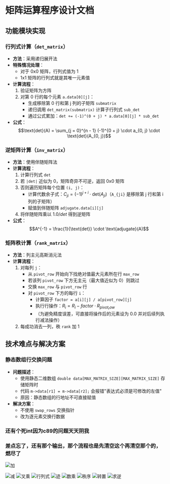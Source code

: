 # 矩阵运算程序设计文档

## 功能模块实现

### 行列式计算（`det_matrix`）
- **方法**：采用递归展开法
- **特殊情况处理**：
  - 对于 0x0 矩阵，行列式值为 1
  - 1x1 矩阵的行列式就是其唯一元素值
- **计算流程**：
  1. 验证矩阵为方阵
  2. 对第 0 行的每个元素 `a.data[0][j]`：
     - 生成移除第 0 行和第 j 列的子矩阵 `submatrix`
     - 递归调用 `det_matrix(submatrix)` 计算子行列式 `sub_det`
     - 通过公式累加：`det += (-1)^(0 + j) * a.data[0][j] * sub_det`
- **公式**：
  $$\text{det}(A) = \sum_{j = 0}^{n - 1} (-1)^{0 + j} \cdot a_{0, j} \cdot \text{det}(A_{0, j})$$

### 逆矩阵计算（`inv_matrix`）
- **方法**：使用伴随矩阵法
- **计算流程**：
  1. 计算行列式 `det`
  2. 若 `|det|` 近似为 0，矩阵奇异不可逆，返回 0x0 矩阵
  3. 否则遍历矩阵每个位置 `(i, j)`：
     - 计算代数余子式：$C_{ji} = (-1)^{j + i} \cdot \text{det}(A_{ji})$（`A_{ji}` 是移除第 j 行和第 i 列的子矩阵）
     - 赋值到伴随矩阵 `adjugate.data[i][j]`
  4. 将伴随矩阵乘以 $1.0 / det$ 得到逆矩阵
- **公式**：
  $$A^{-1} = \frac{1}{\text{det}} \cdot \text{adjugate}(A)$$

### 矩阵秩计算（`rank_matrix`）
- **方法**：列主元高斯消元法
- **计算流程**：
  1. 对每列 `j`：
     - 从 `pivot_row` 开始向下找绝对值最大元素所在行 `max_row`
     - 若该列 `pivot_row` 下方无主元（最大值近似为 0）则跳过
     - 交换 `max_row` 与 `pivot_row` 行
     - 对 `pivot_row` 下方的每行 `i`：
       - 计算因子 `factor = a[i][j] / a[pivot_row][j]`
       - 执行行操作：$R_i = R_i - factor \cdot R_{pivot_row}$
       - （为避免精度误差，可直接将操作后的元素设为 0.0 并对后续列执行减法操作）
  2. 每成功消去一列，秩 `rank` 加 1

## 技术难点与解决方案

### 静态数组行交换问题
- **问题描述**：
  - 使用静态二维数组 `double data[MAX_MATRIX_SIZE][MAX_MATRIX_SIZE]` 存储矩阵时
  - 代码 `m->data[r1] = m->data[r2];` 会报错"表达式必须是可修改的左值"
  - 原因：静态数组的行地址不可直接赋值
- **解决方案**：
  - 不使用 `swap_rows` 交换指针
  - 改为逐元素交换行数据
### 还有个死int因为c89的问题天天阴我
### 差点忘了，还有那个输出，那个流程也是先清空这个再清空那个的，燃尽了
![加](picture/jia.png)

![减](picture/jian.png)
![叉乘](picture/cha.png)
![行列式](picture/hang.png)
![迹](picture/ji.png)
![数乘](picture/shu.png)
![秩序](picture/zhi.png)
![转置](picture/zhuan.png)
![求逆](picture/ni.png)